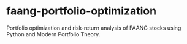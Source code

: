 # faang-portfolio-optimization
Portfolio optimization and risk-return analysis of FAANG stocks using Python and Modern Portfolio Theory.
